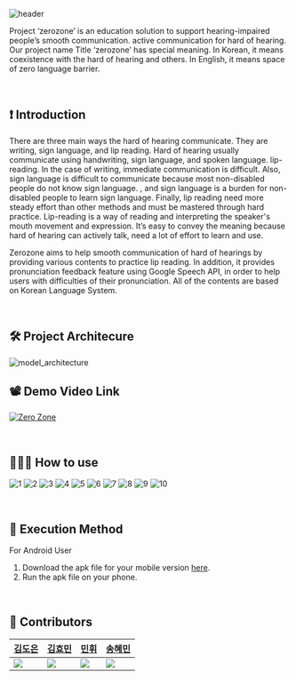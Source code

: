 ![header](https://capsule-render.vercel.app/api?type=rect&color=gradient&height=100&section=header&text=%20ZeroZone%20&desc=Communication%20Difficulties%20Zero&fontSize=40&textBg=true&fontAlign=25&descAlign=65&descAlignY=65&descSize=24) 

 Project ‘zerozone’ is an education solution to support hearing-impaired people’s smooth communication. active communication for hard of hearing. Our project name  Title ‘zerozone’ has special meaning. In Korean, it means coexistence with the hard of hearing and others. In English, it means space of zero language barrier. 

<br/>

## ❗️  Introduction
 There are three main ways the hard of hearing communicate. They are writing, sign language, and lip reading. Hard of hearing usually communicate using handwriting, sign language, and spoken language. lip-reading. In the case of writing, immediate communication is difficult. Also, sign language is difficult to communicate because most non-disabled people do not know sign language. , and sign language is a burden for non-disabled people to learn sign language. Finally, lip reading need more steady effort than other methods and must be mastered through hard practice. Lip-reading is a way of reading and interpreting the speaker's mouth movement and expression. It’s easy to convey the meaning because hard of hearing can actively talk, need a lot of effort to learn and use.

 Zerozone aims to help smooth communication of hard of hearings by providing various contents to practice lip reading. In addition, it provides pronunciation feedback feature using Google Speech API, in order to help users with difficulties of their pronunciation. All of the contents are based on Korean Language System.

<br/>

## 🛠 Project Architecure

![model_architecture](https://user-images.githubusercontent.com/61380136/172066287-ec4ed9bb-ba3f-4801-a238-848179690dab.png)

## 📽  Demo Video Link

 [![Zero Zone](https://user-images.githubusercontent.com/61380136/161100088-6861a7e8-8a51-484f-b6ca-624daec438b1.png)](https://www.youtube.com/watch?v=2lRl3bbPffc)
 
 <br/>

## 👩🏼‍💻  How to use

![1](https://user-images.githubusercontent.com/44363187/172065171-cc1148d0-4ec4-4c0d-8b61-b3d0cc36d7c8.gif)
![2](https://user-images.githubusercontent.com/44363187/172065173-36510dbf-0016-4ce4-91e2-e2e510b8a10e.gif)
![3](https://user-images.githubusercontent.com/44363187/172065176-5a84cb57-19cb-429b-a5fc-e26a30980fd4.PNG)
![4](https://user-images.githubusercontent.com/44363187/172065178-150cc4a6-85e9-49f4-92e9-bd2e0b08a0c8.gif)
![5](https://user-images.githubusercontent.com/44363187/172065180-aa4ab5dc-3ef4-4a1b-a948-aa8d4985020a.gif)
![6](https://user-images.githubusercontent.com/44363187/172065182-dc883232-019e-42ae-bbd9-428470049975.gif)
![7](https://user-images.githubusercontent.com/44363187/172065184-4c481008-6bd0-44d9-8a62-51696cd18cc4.gif)
![8](https://user-images.githubusercontent.com/44363187/172065186-9dbaa5e0-29dc-4776-8f4f-d10a2c83b20c.gif)
![9](https://user-images.githubusercontent.com/44363187/172065187-672e10b1-c38f-4593-bdef-7a349864d21d.gif)
![10](https://user-images.githubusercontent.com/44363187/172065195-a2c37892-4ae9-4341-ab0c-a43a42f1509d.gif)

<br/>

## 📲  Execution Method

  For Android User

1. Download the apk file for your mobile version [here](https://drive.google.com/drive/folders/1pTw9cPq0jb-7RgfSGqDXDVFwQBo_PyRj?usp=sharing).
2. Run the apk file on your phone.



<br/>

## 👥  Contributors

|[김도은](https://github.com/whaeundo25)|[김효민](https://github.com/icecream126)|[민휘](https://github.com/Mingadinga)|[송혜민](https://github.com/songfox00)|
|---|---|---|---|
|<img src="https://github.com/whaeundo25.png">|<img src="https://github.com/icecream126.png">|<img src="https://github.com/Mingadinga.png">|<img src="https://github.com/songfox00.png">|
